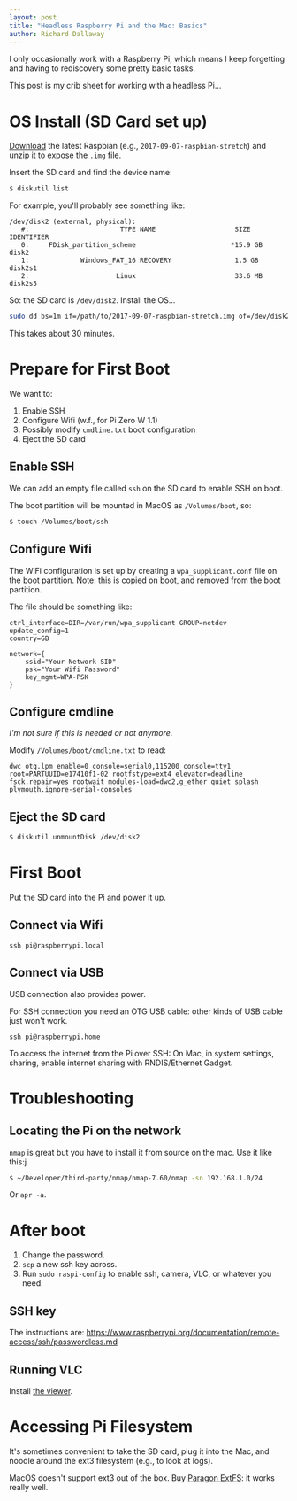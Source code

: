 ```yaml
---
layout: post
title: "Headless Raspberry Pi and the Mac: Basics"
author: Richard Dallaway
---
```


I only occasionally work with a Raspberry Pi,
which means I keep forgetting and having to rediscovery some pretty basic tasks.

This post is my crib sheet for working with a headless Pi...


<!-- break -->

# OS Install (SD Card set up)

[Download] the latest Raspbian (e.g., `2017-09-07-raspbian-stretch`) and unzip it to expose the `.img` file.

Insert the SD card and find the device name:

```bash
$ diskutil list
```

For example, you'll probably see something like:

```
/dev/disk2 (external, physical):
   #:                       TYPE NAME                    SIZE       IDENTIFIER
   0:     FDisk_partition_scheme                        *15.9 GB    disk2
   1:             Windows_FAT_16 RECOVERY                1.5 GB     disk2s1
   2:                      Linux                         33.6 MB    disk2s5
```

So: the SD card is `/dev/disk2`. Install the OS...

```bash
sudo dd bs=1m if=/path/to/2017-09-07-raspbian-stretch.img of=/dev/disk2
```

This takes about 30 minutes.

# Prepare for First Boot

We want to:

1. Enable SSH
2. Configure Wifi (w.f., for Pi Zero W 1.1)
3. Possibly modify `cmdline.txt` boot configuration
4. Eject the SD card

## Enable SSH

We can add an empty file called `ssh` on the SD card to enable SSH on boot.

The boot partition will be mounted in MacOS as `/Volumes/boot`, so:

```bash
$ touch /Volumes/boot/ssh
```

## Configure Wifi

The WiFi configuration is set up by creating a `wpa_supplicant.conf` file on the boot partition.
Note: this is copied on boot, and removed from the boot partition.

The file should be something like:

```
ctrl_interface=DIR=/var/run/wpa_supplicant GROUP=netdev
update_config=1
country=GB

network={
    ssid="Your Network SID"
    psk="Your Wifi Password"
    key_mgmt=WPA-PSK
}
```

## Configure cmdline

_I'm not sure if this is needed or not anymore._

Modify `/Volumes/boot/cmdline.txt` to read:

```
dwc_otg.lpm_enable=0 console=serial0,115200 console=tty1 root=PARTUUID=e17410f1-02 rootfstype=ext4 elevator=deadline fsck.repair=yes rootwait modules-load=dwc2,g_ether quiet splash plymouth.ignore-serial-consoles
```

## Eject the SD card

``` bash
$ diskutil unmountDisk /dev/disk2
```

# First Boot

Put the SD card into the Pi and power it up.

## Connect via Wifi

```
ssh pi@raspberrypi.local
```

## Connect via USB

USB connection also provides power.

For SSH connection you need an OTG USB cable: other kinds of USB cable just won't work.

```
ssh pi@raspberrypi.home
```

To access the internet from the Pi over SSH:
On Mac, in system settings, sharing, enable internet sharing with RNDIS/Ethernet Gadget.

# Troubleshooting

## Locating the Pi on the network

`nmap` is great but you have to install it from source on the mac. Use it like this:j

```bash
$ ~/Developer/third-party/nmap/nmap-7.60/nmap -sn 192.168.1.0/24
```

Or `apr -a`.

# After boot

1. Change the password.
2. `scp` a new ssh key across.
3. Run `sudo raspi-config` to enable ssh, camera, VLC, or whatever you need.

## SSH key

The instructions are: https://www.raspberrypi.org/documentation/remote-access/ssh/passwordless.md

## Running VLC

Install [the viewer](https://www.realvnc.com/en/connect/download/viewer/).


# Accessing Pi Filesystem

It's sometimes convenient to take the SD card,
plug it into the Mac, and noodle around the ext3 filesystem (e.g., to look at logs).

MacOS doesn't support ext3 out of the box.
Buy [Paragon ExtFS](https://backstage.paragon-software.com/home/extfs-mac/): it works really well.

[Download]: https://www.raspberrypi.org/downloads/raspbian/
